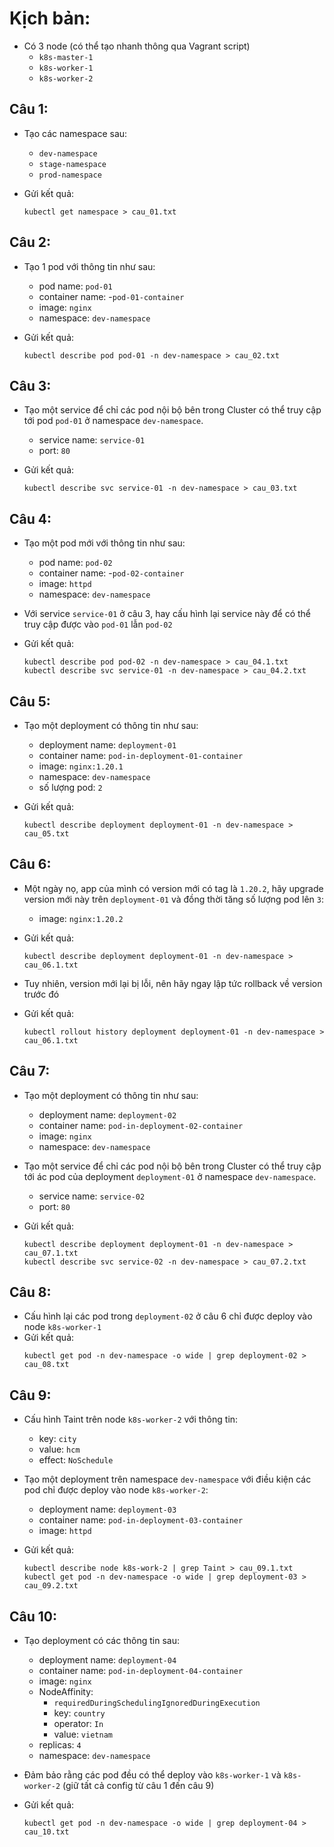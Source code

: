 # Kịch bản:

- Có 3 node (có thể tạo nhanh thông qua Vagrant script)
  - `k8s-master-1`
  - `k8s-worker-1`
  - `k8s-worker-2`

## Câu 1:

- Tạo các namespace sau:

  - `dev-namespace`
  - `stage-namespace`
  - `prod-namespace`

- Gửi kết quả:
  ```
  kubectl get namespace > cau_01.txt
  ```

## Câu 2:

- Tạo 1 pod với thông tin như sau:

  - pod name: `pod-01`
  - container name: -`pod-01-container`
  - image: `nginx`
  - namespace: `dev-namespace`

- Gửi kết quả:
  ```
  kubectl describe pod pod-01 -n dev-namespace > cau_02.txt
  ```

## Câu 3:

- Tạo một service để chỉ các pod nội bộ bên trong Cluster có thể truy cập tới pod `pod-01` ở namespace `dev-namespace`.

  - service name: `service-01`
  - port: `80`

- Gửi kết quả:
  ```
  kubectl describe svc service-01 -n dev-namespace > cau_03.txt
  ```

## Câu 4:

- Tạo một pod mới với thông tin như sau:
  - pod name: `pod-02`
  - container name: -`pod-02-container`
  - image: `httpd`
  - namespace: `dev-namespace`
- Với service `service-01` ở câu 3, hay cấu hình lại service này để có thể truy cập được vào `pod-01` lẫn `pod-02`

- Gửi kết quả:
  ```
  kubectl describe pod pod-02 -n dev-namespace > cau_04.1.txt
  kubectl describe svc service-01 -n dev-namespace > cau_04.2.txt
  ```

## Câu 5:

- Tạo một deployment có thông tin như sau:

  - deployment name: `deployment-01`
  - container name: `pod-in-deployment-01-container`
  - image: `nginx:1.20.1`
  - namespace: `dev-namespace`
  - số lượng pod: `2`

- Gửi kết quả:
  ```
  kubectl describe deployment deployment-01 -n dev-namespace > cau_05.txt
  ```

## Câu 6:

- Một ngày nọ, app của mình có version mới có tag là `1.20.2`, hãy upgrade version mới này trên `deployment-01` và đồng thời tăng số lượng pod lên `3`:

  - image: `nginx:1.20.2`

- Gửi kết quả:
  ```
  kubectl describe deployment deployment-01 -n dev-namespace > cau_06.1.txt
  ```
- Tuy nhiên, version mới lại bị lỗi, nên hãy ngay lập tức rollback về version trước đó
- Gửi kết quả:
  ```
  kubectl rollout history deployment deployment-01 -n dev-namespace > cau_06.1.txt
  ```

## Câu 7:

- Tạo một deployment có thông tin như sau:
  - deployment name: `deployment-02`
  - container name: `pod-in-deployment-02-container`
  - image: `nginx`
  - namespace: `dev-namespace`
- Tạo một service để chỉ các pod nội bộ bên trong Cluster có thể truy cập tới ác pod của deployment `deployment-01` ở namespace `dev-namespace`.

  - service name: `service-02`
  - port: `80`

- Gửi kết quả:
  ```
  kubectl describe deployment deployment-01 -n dev-namespace > cau_07.1.txt
  kubectl describe svc service-02 -n dev-namespace > cau_07.2.txt
  ```

## Câu 8:

- Cấu hình lại các pod trong `deployment-02` ở câu 6 chỉ được deploy vào node `k8s-worker-1`
- Gửi kết quả:
  ```
  kubectl get pod -n dev-namespace -o wide | grep deployment-02 > cau_08.txt
  ```

## Câu 9:

- Cấu hình Taint trên node `k8s-worker-2` với thông tin:
  - key: `city`
  - value: `hcm`
  - effect: `NoSchedule`
- Tạo một deployment trên namespace `dev-namespace` với điều kiện các pod chỉ được deploy vào node `k8s-worker-2`:

  - deployment name: `deployment-03`
  - container name: `pod-in-deployment-03-container`
  - image: `httpd`

- Gửi kết quả:
  ```
  kubectl describe node k8s-work-2 | grep Taint > cau_09.1.txt
  kubectl get pod -n dev-namespace -o wide | grep deployment-03 > cau_09.2.txt
  ```

## Câu 10:

- Tạo deployment có các thông tin sau:
  - deployment name: `deployment-04`
  - container name: `pod-in-deployment-04-container`
  - image: `nginx`
  - NodeAffinity:
    - `requiredDuringSchedulingIgnoredDuringExecution`
    - key: `country`
    - operator: `In`
    - value: `vietnam`
  - replicas: `4`
  - namespace: `dev-namespace`
- Đảm bảo rằng các pod đều có thể deploy vào `k8s-worker-1` và `k8s-worker-2` (giữ tất cả config từ câu 1 đến câu 9)

- Gửi kết quả:
  ```
  kubectl get pod -n dev-namespace -o wide | grep deployment-04 > cau_10.txt
  ```
